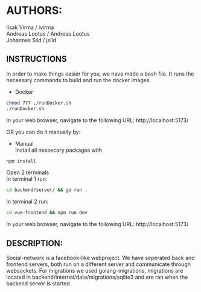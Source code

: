# AUTHORS:

Iisak Virma / ivirma  
Andreas Lootus / Andreas.Lootus  
Johannes Sild / jsild

## INSTRUCTIONS

In order to make things easier for you, we have made a bash file. It runs the necessary commands to build and run the docker images.

- Docker

```bash
chmod 777 ./runDocker.sh
./runDocker.sh
```

In your web browser, navigate to the following URL: http://localhost:5173/

OR you can do it manually by:

- Manual  
  Install all nessecary packages with

```bash
npm install
```

Open 2 terminals  
In terminal 1 run:

```bash
cd backend/server/ && go run .
```

In terminal 2 run:

```bash
cd vue-frontend && npm run dev
```

In your web browser, navigate to the following URL: http://localhost:5173/

## DESCRIPTION:

Social-network is a facebook-like webproject.
We have seperated back and frontend servers, both run on a different server and communicate through websockets. For migrations we used golang-migrations, migrations are located in backend/internal/data/migrations/sqlite3 and are ran when the backend server is started.
